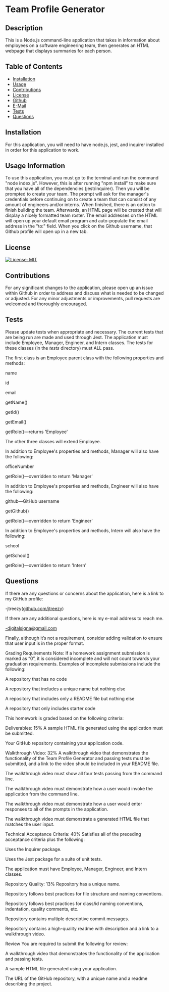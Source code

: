 # Team Profile Generator
## Description 
This is a Node.js command-line application that takes in information about employees on a software engineering team, then generates an HTML webpage that displays summaries for each person. 
## Table of Contents
- [Installation](#installation)
- [Usage](#usage)
- [Contributions](#contributions)
- [License](#license)
- [Github](#github)
- [E-Mail](#email)
- [Tests](#tests)
- [Questions](#questions)

## Installation <a name="installation"></a>
For this application, you will need to have node.js, jest, and inquirer installed in order for this application to work. 
## Usage Information <a name="usage"></a>
To use this application, you must go to the terminal and run the command "node index.js". However, this is after running "npm install" to make sure that you have all of the dependencies (jest/inquirer). Then you will be prompted to create your team. The prompt will ask for the manager's credentials before continuing on to create a team that can consist of any amount of engineers and/or interns. When finished, there is an option to finish building the team.  Afterwards, an HTML page will be created that will display a nicely formatted team roster. The email addresses on the HTML will open up your default email program and auto-populate the email address in the "to:" field. When you click on the Github username, that Github profile will open up in a new tab. 
## License <a name="license"></a>
[![License: MIT](https://img.shields.io/badge/License-MIT-yellow.svg)](https://opensource.org/licenses/MIT)
## Contributions <a name="contributions"></a>
For any significant changes to the application, please open up an issue within Github in order to address and discuss what is needed to be changed or adjusted. For any minor adjustments or improvements, pull requests are welcomed and thoroughly encouraged.
## Tests <a name="tests"></a>
Please update tests when appropriate and necessary. The current tests that are being run are made and used through Jest.
The application must include Employee, Manager, Engineer, and Intern classes. The tests for these classes (in the _tests_ directory) must ALL pass.

The first class is an Employee parent class with the following properties and methods:

name

id

email

getName()

getId()

getEmail()

getRole()—returns 'Employee'

The other three classes will extend Employee.

In addition to Employee's properties and methods, Manager will also have the following:

officeNumber

getRole()—overridden to return 'Manager'

In addition to Employee's properties and methods, Engineer will also have the following:

github—GitHub username

getGithub()

getRole()—overridden to return 'Engineer'

In addition to Employee's properties and methods, Intern will also have the following:

school

getSchool()

getRole()—overridden to return 'Intern'
## Questions <a name="questions"></a>
If there are any questions or concerns about the application, here is a link to my GitHub profile:

-jtreezy([github.com/jtreezy](github.com/jtreezy))

If there are any additional questions, here is my e-mail address to reach me.

-digitalsigna@gmail.com




Finally, although it’s not a requirement, consider adding validation to ensure that user input is in the proper format.

Grading Requirements
Note: If a homework assignment submission is marked as “0”, it is considered incomplete and will not count towards your graduation requirements. Examples of incomplete submissions include the following:

A repository that has no code

A repository that includes a unique name but nothing else

A repository that includes only a README file but nothing else

A repository that only includes starter code

This homework is graded based on the following criteria:

Deliverables: 15%
A sample HTML file generated using the application must be submitted.

Your GitHub repository containing your application code.

Walkthrough Video: 32%
A walkthrough video that demonstrates the functionality of the Team Profile Generator and passing tests must be submitted, and a link to the video should be included in your README file.

The walkthrough video must show all four tests passing from the command line.

The walkthrough video must demonstrate how a user would invoke the application from the command line.

The walkthrough video must demonstrate how a user would enter responses to all of the prompts in the application.

The walkthrough video must demonstrate a generated HTML file that matches the user input.

Technical Acceptance Criteria: 40%
Satisfies all of the preceding acceptance criteria plus the following:

Uses the Inquirer package.

Uses the Jest package for a suite of unit tests.

The application must have Employee, Manager, Engineer, and Intern classes.

Repository Quality: 13%
Repository has a unique name.

Repository follows best practices for file structure and naming conventions.

Repository follows best practices for class/id naming conventions, indentation, quality comments, etc.

Repository contains multiple descriptive commit messages.

Repository contains a high-quality readme with description and a link to a walkthrough video.

Review
You are required to submit the following for review:

A walkthrough video that demonstrates the functionality of the application and passing tests.

A sample HTML file generated using your application.

The URL of the GitHub repository, with a unique name and a readme describing the project.
